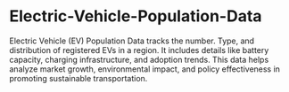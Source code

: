 # Electric-Vehicle-Population-Data
Electric Vehicle (EV) Population Data tracks the number.
Type, and distribution of registered EVs in a region. It includes details like battery capacity, charging infrastructure, and adoption trends. This data helps analyze market growth, environmental impact, and policy effectiveness in promoting sustainable transportation.

